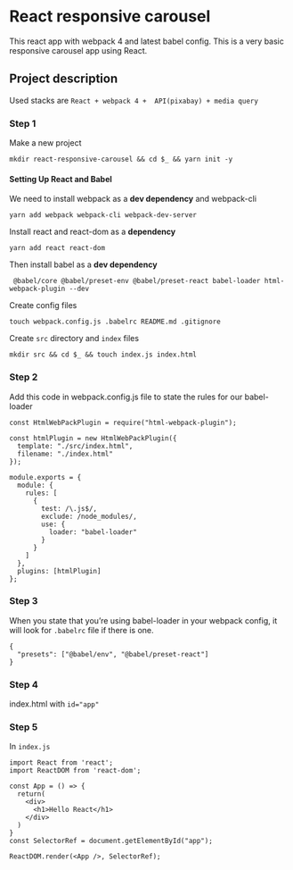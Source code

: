 # React responsive carousel

This react app with webpack 4 and latest babel config. This is a very basic responsive carousel app using React.

## Project description
Used stacks are ```React + webpack 4 +  API(pixabay) + media query```

### Step 1
Make a new project 

```mkdir react-responsive-carousel && cd $_ && yarn init -y```

#### Setting Up React and Babel

We need to install webpack as a **dev dependency** and webpack-cli

```yarn add webpack webpack-cli webpack-dev-server```

Install react and react-dom as a **dependency**

```yarn add react react-dom```

Then install babel as a **dev dependency**

``` @babel/core @babel/preset-env @babel/preset-react babel-loader html-webpack-plugin --dev```  

Create config files

```touch webpack.config.js .babelrc README.md .gitignore```

Create `src` directory and `index` files

 ```mkdir src && cd $_ && touch index.js index.html```

### Step 2

Add this code in webpack.config.js file to state the rules for our babel-loader

```
const HtmlWebPackPlugin = require("html-webpack-plugin");

const htmlPlugin = new HtmlWebPackPlugin({
  template: "./src/index.html",
  filename: "./index.html"
});

module.exports = {
  module: {
    rules: [
      {
        test: /\.js$/,
        exclude: /node_modules/,
        use: {
          loader: "babel-loader"
        }
      }
    ]
  },
  plugins: [htmlPlugin]
};
```

### Step 3

When you state that you’re using babel-loader in your webpack config, it will look for ```.babelrc``` file if there is one.

```
{
  "presets": ["@babel/env", "@babel/preset-react"]
}
```

### Step 4
index.html with ```id="app"```

### Step 5
In ```index.js```

```
import React from 'react';
import ReactDOM from 'react-dom';

const App = () => {
  return(
    <div>
      <h1>Hello React</h1>
    </div>
  )
}
const SelectorRef = document.getElementById("app");

ReactDOM.render(<App />, SelectorRef);
```
